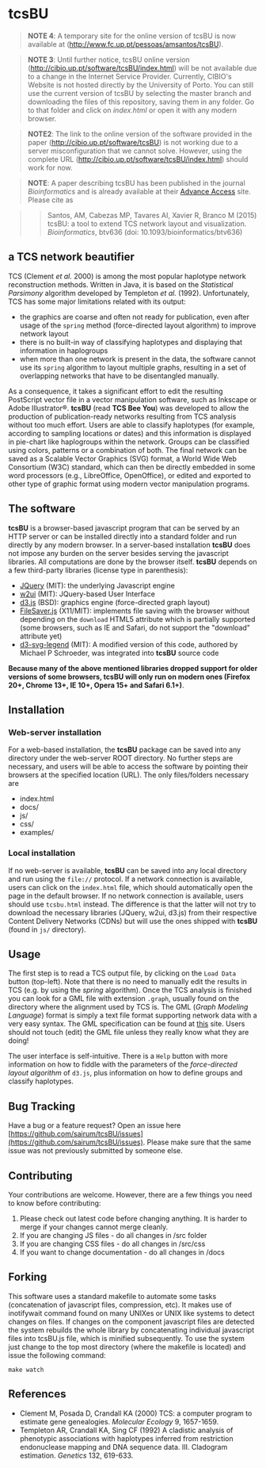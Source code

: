 # tcsBU

> **NOTE 4**: A temporary site for the online version of tcsBU is now available at (http://www.fc.up.pt/pessoas/amsantos/tcsBU).

> **NOTE 3**: Until further notice, tcsBU online version (http://cibio.up.pt/software/tcsBU/index.html) will be not available due to a change in the Internet Service Provider. Currently, CIBIO's Website is not hosted directly by the University of Porto. You can still use the current version of tcsBU by selecting the master branch and downloading the files of this repository, saving them in any folder. Go to that folder and click on *index.html* or open it with any modern browser.

> **NOTE2**: The link to the online version of the software provided in the paper (http://cibio.up.pt/software/tcsBU) is not working due to a server misconfiguration that we cannot solve. However, using the complete URL (http://cibio.up.pt/software/tcsBU/index.html) should work for now.

> **NOTE**: A paper describing tcsBU has been published in the journal *Bioinformatics* and is already available at their [Advance Access](http://bioinformatics.oxfordjournals.org/content/early/2015/11/18/bioinformatics.btv636.long) site. Please cite as 

>> Santos, AM, Cabezas MP, Tavares AI, Xavier R, Branco M (2015) tcsBU: a tool to extend TCS network layout and visualization. *Bioinformatics*, btv636 (doi: 10.1093/bioinformatics/btv636)

## a TCS network beautifier

TCS (Clement *et al.* 2000) is among the most popular haplotype network reconstruction methods. Written in Java, it is based on the *Statistical Parsimony* algorithm developed by Templeton *et al.* (1992). Unfortunately, TCS has some major limitations related with its output: 

- the graphics are coarse and often not ready for publication, even after usage of the `spring` method (force-directed layout algorithm) to improve network layout
- there is no built-in way of classifying haplotypes and displaying that information in haplogroups
- when more than one network is present in the data, the software cannot use its `spring` algorithm to layout multiple graphs, resulting in a set of overlapping networks that have to be disentangled manually. 

As a consequence, it takes a significant effort to edit the resulting PostScript vector file in a vector manipulation software, such as Inkscape or Adobe Illustrator&reg;. **tcsBU** (read **TCS Bee You**) was developed to allow the production of publication-ready networks resulting from TCS analysis without too much effort. Users are able to classify haplotypes (for example, according to sampling locations or dates) and this information is displayed in pie-chart like haplogroups within the network. Groups can be classified using colors, patterns or a combination of both. The final network can be saved as a Scalable Vector Graphics (SVG) format, a World Wide Web Consortium (W3C) standard, which can then be directly embedded in some word processors (e.g., LibreOffice, OpenOffice), or edited and exported to other type of graphic format using modern vector manipulation programs.

## The software

**tcsBU** is a browser-based javascript program that can be served by an HTTP server or can be installed directly into a standard folder and run directly by any modern browser. In a server-based installation **tcsBU** does not impose any burden on the server besides serving the javascript libraries. All computations are done by the browser itself. **tcsBU** depends on a few third-party libraries (license type in parenthesis):

- [JQuery](https://jquery.com/) (MIT): the underlying Javascript engine
- [w2ui](http://w2ui.com/) (MIT): JQuery-based User Interface
- [d3.js](http://d3js.org/) (BSD): graphics engine (force-directed graph layout)
- [FileSaver.js](https://github.com/eligrey/FileSaver.js/) (X11/MIT): implements file saving with the browser without depending on the `download` HTML5 attribute which is partially supported (some browsers, such as IE and Safari, do not support the "download" attribute yet)
- [d3-svg-legend](https://github.com/emeeks/d3-svg-legend/) (MIT): A modified version of this code, authored by Michael P Schroeder, was integrated into **tcsBU** source code

**Because many of the above mentioned libraries dropped support for older versions of some browsers, tcsBU will only run on modern ones (Firefox 20+, Chrome 13+, IE 10+, Opera 15+ and Safari 6.1+)**.

## Installation

### Web-server installation
For a web-based installation, the **tcsBU** package can be saved into any directory under the web-server ROOT directory. No further steps are necessary, and users will be able to access the software by pointing their browsers at the specified location (URL). The only files/folders necessary are

* index.html
* docs/
* js/
* css/
* examples/

### Local installation

If no web-server is available, **tcsBU** can be saved into any local directory and run using the `file://` protocol. If a network connection is available, users can click on the `index.html` file, which should automatically open the page in the default browser. If no network connection is available, users should use `tcsbu.html` instead. The difference is that the latter will not try to download the necessary libraries (JQuery, w2ui, d3.js) from their respective Content Delivery Networks (CDNs) but will use the ones shipped with **tcsBU** (found in `js/` directory).

## Usage

The first step is to read a TCS output file, by clicking on the `Load Data` button (top-left). Note that there is no need to manually edit the results in TCS (e.g. by using the *spring* algorithm). Once the TCS analysis is finished you can look for a GML file with extension `.graph`, usually found on the directory where the alignment used by TCS is. The GML (*Graph Modeling Language*) format is simply a text file format supporting network data with a very easy syntax. The GML specification can be found at [this](http://www.fim.uni-passau.de/en/theoretical-computer-science/projects/) site. Users should not touch (edit) the GML file unless they really know what they are doing!

The user interface is self-intuitive. There is a `Help` button with more information on how to fiddle with the parameters of the *force-directed layout algorithm* of `d3.js`, plus information on how to define groups and classify haplotypes.

## Bug Tracking

Have a bug or a feature request? Open an issue here [https://github.com/sairum/tcsBU/issues](https://github.com/sairum/tcsBU/issues). 
Please make sure that the same issue was not previously submitted by someone else.

## Contributing

Your contributions are welcome. However, there are a few things you need to know before contributing:

1. Please check out latest code before changing anything. It is harder to merge if your changes cannot merge cleanly.
2. If you are changing JS files - do all changes in /src folder
3. If you are changing CSS files - do all changes in /src/css
4. If you want to change documentation - do all changes in /docs

## Forking

This software uses a standard makefile to automate some tasks (concatenation of javascript files, compression, etc). It makes use of inotifywait command found on many UNIXes or UNIX like systems to detect changes on files. If changes on the component javascript files are detected the system rebuilds the whole library by concatenating individual javascript files into tcsBU.js file, which is minified subsequently. To use the system just change to the top most directory (where the makefile is located) and issue the following command:

```
make watch
```

## References
* Clement M, Posada D, Crandall KA (2000) TCS: a computer program to estimate gene genealogies. *Molecular Ecology* 9, 1657-1659.
* Templeton AR, Crandall KA, Sing CF (1992) A cladistic analysis of phenotypic associations with haplotypes inferred from restriction endonuclease mapping and DNA sequence data. III. Cladogram estimation. *Genetics* 132, 619-633.



